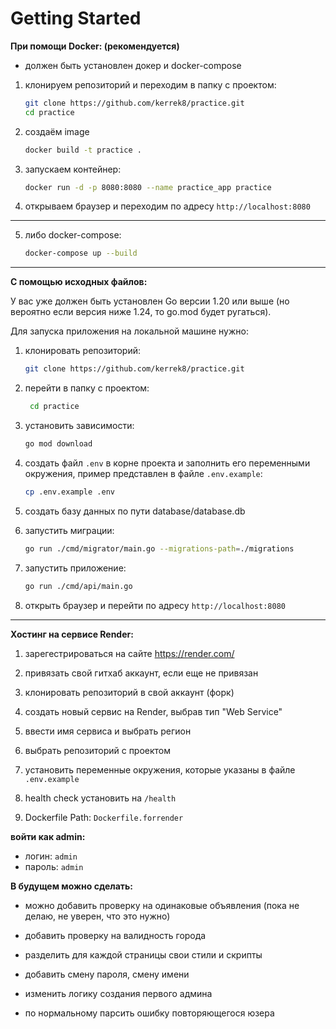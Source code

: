 
# Getting Started

**При помощи Docker: (рекомендуется)**
- должен быть установлен докер и docker-compose

1. клонируем репозиторий и переходим в папку с проектом:
    ```bash
    git clone https://github.com/kerrek8/practice.git
    cd practice
    ```
2. создаём image
    ```bash
    docker build -t practice .
    ```
3. запускаем контейнер:
    ```bash
    docker run -d -p 8080:8080 --name practice_app practice
    ```
4. открываем браузер и переходим по адресу `http://localhost:8080`
---
5. либо docker-compose:
    ```bash
    docker-compose up --build
    ```

---

**С помощью исходных файлов:**

У вас уже должен быть установлен Go версии 1.20 или выше (но вероятно если версия ниже 1.24, то go.mod будет ругаться).


Для запуска приложения на локальной машине нужно:

1. клонировать репозиторий:
   ```bash
   git clone https://github.com/kerrek8/practice.git

2. перейти в папку с проектом:
   ```bash
    cd practice
    ```
3. установить зависимости:
    ```bash
    go mod download
    ```
4. создать файл `.env` в корне проекта и заполнить его переменными окружения, пример представлен в файле `.env.example`:
    ```bash
    cp .env.example .env
    ```
5. создать базу данных по пути database/database.db

6. запустить миграции:
    ```bash
    go run ./cmd/migrator/main.go --migrations-path=./migrations
    ```
7. запустить приложение:
    ```bash
    go run ./cmd/api/main.go
    ```
8. открыть браузер и перейти по адресу `http://localhost:8080`

---

**Хостинг на сервисе Render:**

1. зарегестрироваться на сайте https://render.com/

2. привязать свой гитхаб аккаунт, если еще не привязан

3. клонировать репозиторий в свой аккаунт (форк)

4. создать новый сервис на Render, выбрав тип "Web Service"

5. ввести имя сервиса и выбрать регион

6. выбрать репозиторий с проектом 

7. установить переменные окружения, которые указаны в файле `.env.example` 

8. health check установить на `/health`
9. Dockerfile Path: `Dockerfile.forrender`

**войти как admin:**
- логин: `admin`
- пароль: `admin`


**В будущем можно сделать:**
- можно добавить проверку на одинаковые объявления (пока не делаю, не уверен, что это нужно)
- добавить проверку на валидность города
- разделить для каждой страницы свои стили и скрипты
- добавить смену пароля, смену имени
- изменить логику создания первого админа



- по нормальному парсить ошибку повторяющегося юзера
